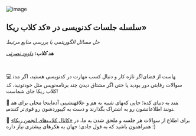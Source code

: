 ![image]()


## سلسله جلسات کدنویسی در «کد کلاب ریکا»


*حل مسائل الگوریتمی با بررسی منابع مرتبط*


***هد کلاب:*** *[داوود نصرتی](https://t.me/davwvod)*


‌


💻 اگر تازه کار و دنبال کسب مهارت در کدنویسی هستید، اگر مدت‎هاست از فضای سوالات رقابتی دور بودید یا حتی اگر مشتاق دیدن چند برنامه‌نویس مثل خودتونید، کد کلاب ریکا جای شماست!


🔸 اینجا محلی برای هم‎نشینی آدم‎های شبیه به هم و علاقه‎مند به دنیای کده؛ جایی که می‎تونند اطلاعاتشون رو به اشتراک بگذارند و دست به کیبوردشون رو قوی‌تر کنند.


🔸 برای اطلاع از سوالات هر جلسه و ملحق شدن به ما، در [«کانال کلاب‌های انجمن ریکا»](https://t.me/AMCSUIClubs) همراهمون باشید که به قول جادی: جهان به هکرهای بیشتری نیاز داره :)
